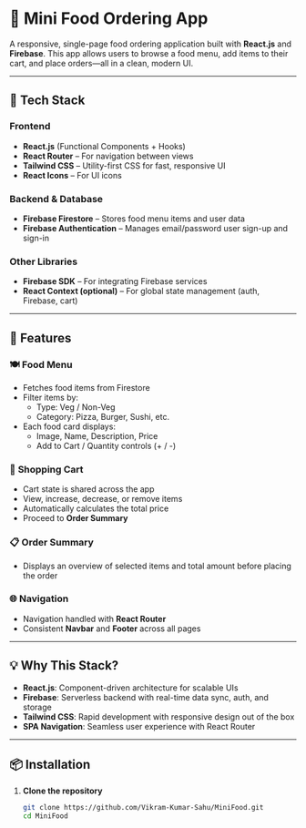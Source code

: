 # 🥗 Mini Food Ordering App

A responsive, single-page food ordering application built with **React.js** and **Firebase**. This app allows users to browse a food menu, add items to their cart, and place orders—all in a clean, modern UI.

---
## 🧰 Tech Stack

### **Frontend**
- **React.js** (Functional Components + Hooks)
- **React Router** – For navigation between views
- **Tailwind CSS** – Utility-first CSS for fast, responsive UI
- **React Icons** – For UI icons

### **Backend & Database**
- **Firebase Firestore** – Stores food menu items and user data
- **Firebase Authentication** – Manages email/password user sign-up and sign-in

### **Other Libraries**
- **Firebase SDK** – For integrating Firebase services
- **React Context (optional)** – For global state management (auth, Firebase, cart)

---

## 📲 Features

### 🍽️ **Food Menu**
- Fetches food items from Firestore
- Filter items by:
  - Type: Veg / Non-Veg
  - Category: Pizza, Burger, Sushi, etc.
- Each food card displays:
  - Image, Name, Description, Price
  - Add to Cart / Quantity controls (+ / -)

### 🛒 **Shopping Cart**
- Cart state is shared across the app
- View, increase, decrease, or remove items
- Automatically calculates the total price
- Proceed to **Order Summary**

### 📋 **Order Summary**
- Displays an overview of selected items and total amount before placing the order

### 🌐 **Navigation**
- Navigation handled with **React Router**
- Consistent **Navbar** and **Footer** across all pages

---

## 💡 Why This Stack?

- **React.js**: Component-driven architecture for scalable UIs
- **Firebase**: Serverless backend with real-time data sync, auth, and storage
- **Tailwind CSS**: Rapid development with responsive design out of the box
- **SPA Navigation**: Seamless user experience with React Router

---

## 📦 Installation

1. **Clone the repository**
   ```bash
   git clone https://github.com/Vikram-Kumar-Sahu/MiniFood.git
   cd MiniFood
